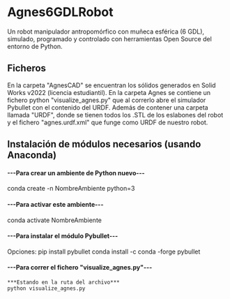 # Agnes6GDLRobot
Un robot manipulador antropomórfico con muñeca esférica (6 GDL), simulado, programado y controlado con herramientas Open Source del entorno de Python.

## Ficheros
En la carpeta "AgnesCAD" se encuentran los sólidos generados en Solid Works v2022 (licencia estudiantil).
En la carpeta Agnes se contiene un fichero python "visualize_agnes.py" que al correrlo abre el simulador Pybullet con el contenido del URDF. Además de contener
  una carpeta llamada "URDF", donde se tienen todos los .STL de los eslabones del robot y el fichero "agnes.urdf.xml" que funge como URDF de nuestro robot.
  
## Instalación de módulos necesarios (usando Anaconda)
  #### ---Para crear un ambiente de Python nuevo---
  conda create -n NombreAmbiente python=3
  
  #### ---Para activar este ambiente--- 
  conda activate NombreAmbiente
  
  #### ---Para instalar el módulo Pybullet---
  Opciones: 
    pip install pybullet
    conda install -c conda -forge pybullet
    
  #### ---Para correr el fichero "visualize_agnes.py"---
    ***Estando en la ruta del archivo***
    python visualize_agnes.py
